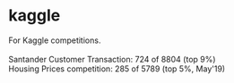 # kaggle
For Kaggle competitions.<br>
<br>
Santander Customer Transaction: 724 of 8804 (top 9%)<br>
Housing Prices competition: 285 of 5789 (top 5%, May'19)
